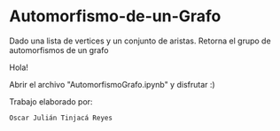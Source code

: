# Automorfismo-de-un-Grafo

Dado una lista de vertices y un conjunto de aristas. Retorna el grupo de automorfismos de un grafo 

Hola!

Abrir el archivo "AutomorfismoGrafo.ipynb" y disfrutar :)

Trabajo elaborado por:

    Oscar Julián Tinjacá Reyes
